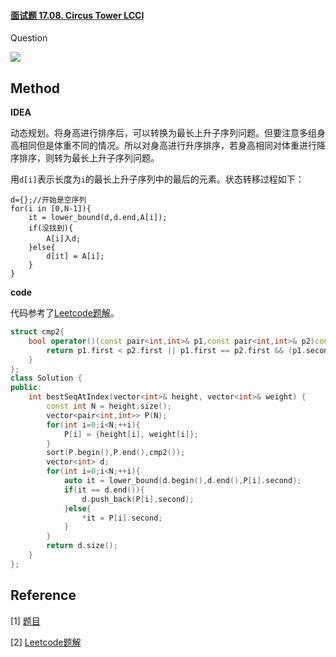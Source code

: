 #### [面试题 17.08. Circus Tower LCCI](https://leetcode-cn.com/problems/circus-tower-lcci/)

Question

![](https://i.bmp.ovh/imgs/2021/04/f1edbfc2ff249ecf.png)



## Method

**IDEA**

动态规划。将身高进行排序后，可以转换为最长上升子序列问题。但要注意多组身高相同但是体重不同的情况。所以对身高进行升序排序，若身高相同对体重进行降序排序，则转为最长上升子序列问题。

用`d[i]`表示长度为`i`的最长上升子序列中的最后的元素。状态转移过程如下：

```
d={};//开始是空序列
for(i in [0,N-1]){
    it = lower_bound(d,d.end,A[i]);
    if(没找到){
        A[i]入d;
    }else{
        d[it] = A[i];
    }
}
```



**code**

代码参考了[Leetcode题解](https://leetcode-cn.com/problems/circus-tower-lcci/solution/dong-tai-gui-hua-by-jason-2-u0r0/)。

```C++
struct cmp2{
    bool operator()(const pair<int,int>& p1,const pair<int,int>& p2)const{
        return p1.first < p2.first || p1.first == p2.first && (p1.second > p2.second);
    }
};
class Solution {
public:
    int bestSeqAtIndex(vector<int>& height, vector<int>& weight) {
        const int N = height.size();
        vector<pair<int,int>> P(N);
        for(int i=0;i<N;++i){
            P[i] = {height[i], weight[i]};
        }
        sort(P.begin(),P.end(),cmp2());
        vector<int> d;
        for(int i=0;i<N;++i){
            auto it = lower_bound(d.begin(),d.end(),P[i].second);
            if(it == d.end()){
                d.push_back(P[i].second);
            }else{
                *it = P[i].second;
            }
        }
        return d.size();
    }
};
```







## Reference

[1] [题目](https://leetcode-cn.com/problems/circus-tower-lcci/)

[2] [Leetcode题解](https://leetcode-cn.com/problems/circus-tower-lcci/solution/dong-tai-gui-hua-by-jason-2-u0r0/)

